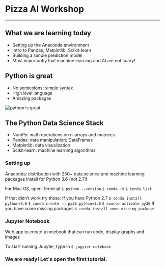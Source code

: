 # Pizza AI Workshop
---
## What we are learning today
- Setting up the Anaconda environment
- Intro to Pandas, Matplotlib, Scikit-learn
- Building a simple prediction model
- Most importantly that machine learning and AI are not scary!

## Python is great
- No semicolons; simple syntax
- High level language
- Amazing packages
 
![python is great](https://9gag.com/gag/a6L3Dwq/python-vs-java)  


## The Python Data Science Stack
- NumPy: math operations on n-arrays and matrices
- Pandas: data manipulation; DataFrames
- Matplotlib: data visualization
- Scikit-learn: machine learning algorithms

### Setting up
Anaconda: distribution with 250+ data science and machine learning packages
Install for Python 3.6 (not 2.7!)

For Mac OS, open Terminal
`$ python --version`
`$ conda -V`
`$ conda list`

If that didn’t work try these: 
If you have Python 2.7 
`$ conda install python=3.6`
`$ conda create -n py36 python=3.6` 
`$ source activate py36` 
If you have some missing packages 
`$ conda install some-missing-package` 

### Jupyter Notebook
Web app to create a notebook that can run code, display graphs and images
	
To start running Jupyter, type in
`$ jupyter notebook`


### We are ready! Let's open the first tutorial.
